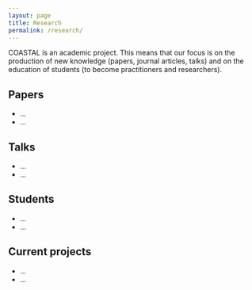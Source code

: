 ```yaml
---
layout: page
title: Research
permalink: /research/
---
```


COASTAL is an academic project.
This means that our focus is on the production of new knowledge (papers,
journal articles, talks) and on the education of students (to become
practitioners and researchers).

## Papers

  * ...
  * ...

## Talks

  * ...
  * ...

## Students

  * ...
  * ...

## Current projects

  * ...
  * ...

